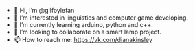 - 👋 Hi, I’m @gilfoylefan
- 👀 I’m interested in linguistics and computer game developing. 
- 🌱 I’m currently learning arduino, python and c++.
- 💞️ I’m looking to collaborate on a smart lamp project. 
- 📫 How to reach me: https://vk.com/dianakinsley

<!---
gilfoylefan/gilfoylefan is a ✨ special ✨ repository because its `README.md` (this file) appears on your GitHub profile.
You can click the Preview link to take a look at your changes.
--->
